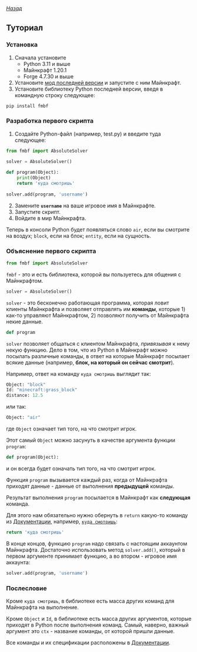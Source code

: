 ###### [Назад](README.md)
## Туториал

### Установка
1. Сначала установите
    - Python 3.11 и выше
    - Майнкрафт 1.20.1
    - Forge 4.7.30 и выше
2. Установите [мод последней версии](https://github.com/vpgel/FMBF/releases) и запустите с ним Майнкрафт.
3. Установите библиотеку Python последней версии, введя в командную строку следующее:
```bash
pip install fmbf
```

### Разработка первого скрипта
1. Создайте Python-файл (например, test.py) и введите туда следующее:
```py
from fmbf import AbsoluteSolver

solver = AbsoluteSolver()
    
def program(Object):
    print(Object)
    return 'куда смотришь'
    
solver.add(program, 'username')
```
2. Замените **`username`** на ваше игровое имя в Майнкрафте.
3. Запустите скрипт.
4. Войдите в мир Майнкрафта.

Теперь в консоли Python будет появляться слово `air`, если вы смотрите на воздух; `block`, если на блок; `entity`, если на сущность.

### Объяснение первого скрипта
```py
from fmbf import AbsoluteSolver
```
`fmbf` - это и есть библиотека, которой вы пользуетесь для общения с Майнкрафтом.
```py
solver = AbsoluteSolver()
```
`solver` - это бесконечно работающая программа, которая ловит клиенты Майнкрафта и позволяет отправлять им **команды**, которые 1) как-то управляют Майнкрафтом, 2) позволяют получить от Майнкрафта некие данные.
```py
def program
```
`solver` позволяет общаться с клиентом Майнкрафта, *привязывая* к нему некую функцию. Дело в том, что из Python в Майнкрафт можно посылать различные команды, в ответ на которые Майнкрафт посылает всякие данные (например, **блок, на который он сейчас смотрит**).

Например, ответ на команду `куда смотришь` выглядит так: 
```py
Object: "block"
Id: "minecraft:grass_block"
distance: 12.5
```
или так:
```py
Object: "air"
```
где `Object` означает тип того, на что смотрит игрок.

Этот самый `Object` можно засунуть в качестве аргумента функции `program`:
```py
def program(Object):
```
и он всегда будет означать тип того, на что смотрит игрок.

Функция `program` вызывается каждый раз, когда от Майнкрафта приходят данные - данные от выполнения **предыдущей** команды.

Результат выполнения `program` посылается в Майнкрафт как **следующая** команда.

Для этого нам обязательно нужно обернуть в `return` какую-то команду из [Документации](DOCS.md), например, [`куда смотришь`](DOCS.md):
```py
return 'куда смотришь'
```

В конце концов, функцию `program` надо связать с настоящим аккаунтом Майнкрафта. Достаточно использовать метод `solver.add()`, который в первом аргументе принимает функцию, а во втором - игровое имя аккаунта:
```py
solver.add(program, 'username')
```
### Послесловие
Кроме `куда смотришь`, в библиотеке есть масса других команд для Майнкрафта на выполнение.

Кроме `Object` и `Id`, в библиотеке есть масса других аргументов, которые приходят в Python после выполнения команд. Самый, наверно, важный аргумент это `ctx` - название команды, от которой пришли данные. 

Все команды и их спецификации расположены в [Документации](DOCS.md#референс-команд-fmbf).
